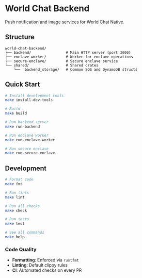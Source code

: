 # World Chat Backend

Push notification and image services for World Chat Native.

## Structure

```
world-chat-backend/
├── backend/                # Main HTTP server (port 3000)
├── enclave-worker/         # Worker for enclave operations
├── secure-enclave/         # Secure enclave service
└── shared/                 # Shared crates
    └──  backend_storage/   # Common SQS and DynamoDB structs
```

## Quick Start

```bash
# Install development tools
make install-dev-tools

# Build
make build

# Run backend server
make run-backend

# Run enclave worker
make run-enclave-worker

# Run secure enclave
make run-secure-enclave
```

## Development

```bash
# Format code
make fmt

# Run lints
make lint

# Run all checks
make check

# Run tests
make test

# See all commands
make help
```

### Code Quality

- **Formatting**: Enforced via `rustfmt`
- **Linting**: Default clippy rules
- **CI**: Automated checks on every PR
